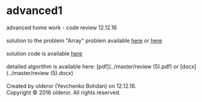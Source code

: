 # advanced1
advanced home work - code review 12.12.16<br /><br />
solution to the problem "Array" problem available  [here](https://contest.yandex.ru/contest/3473/problems/D/ "Yandex Contest 3473") or [here](https://contest.yandex.ru/contest/3473/problems/D/ "Yandex Contest 3473")<br /><br />
solution code is available [here](../master/d.cpp)<br /><br />
detailed algorithm is available here: [pdf](../master/review (5).pdf) or [docx](../master/review (5).docx)<br /><br />
Created by olderor (Yevchenko Bohdan) on 12.12.16.<br />
Copyright © 2016 olderor. All rights reserved.
